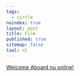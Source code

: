 ```yaml
---
tags:
  - circle
noindex: true
layout: post
title: Film
published: true
sitemap: false
taal: nl
---
```


[Welcome Aboard nu online!]({{baseurl}}/2017/10/13/welcome-aboard)
